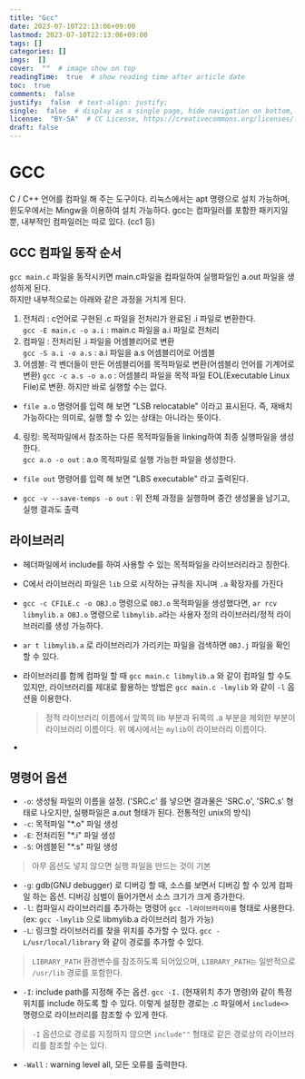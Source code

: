 ```yaml
---
title: "Gcc"
date: 2023-07-10T22:13:06+09:00
lastmod: 2023-07-10T22:13:06+09:00
tags: []
categories: []
imgs:  []
cover:  ""  # image show on top
readingTime:  true  # show reading time after article date
toc:  true
comments:  false
justify:  false  # text-align: justify;
single:  false  # display as a single page, hide navigation on bottom, like as about page.
license:  "BY-SA"  # CC License, https://creativecommons.org/licenses/?lang=ko
draft: false
---
```

# GCC
C / C++ 언어를 컴파일 해 주는 도구이다. 리눅스에서는 apt 명령으로 설치 가능하며, 윈도우에서는 Mingw을 이용하여 설치 가능하다.
gcc는 컴파일러를 포함한 패키지일 뿐, 내부적인 컴파일러는 따로 있다. (cc1 등)

## GCC 컴파일 동작 순서
`gcc main.c` 파일을 동작시키면 main.c파일을 컴파일하여 실행파일인 a.out 파일을 생성하게 된다.  
하지만 내부적으로는 아래와 같은 과정을 거치게 된다. 
1. 전처리 : c언어로 구현된 .c 파일을 전처리가 완료된 .i 파일로 변환한다.   
`gcc -E main.c -o a.i` : main.c 파일을 a.i 파일로 전처리
2. 컴파일 : 전처리된 .i 파일을 어셈블리어로 변환   
`gcc -S a.i -o a.s` : a.i 파일을 a.s 어셈블리어로 어셈블
3. 어셈블: 각 벤더들이 만든 어셈블리어를 목적파일로 변환(어셈블리 언어를 기계어로 변환)
`gcc -c a.s -o a.o` : 어셈블리 파일을 목적 파일 EOL(Executable Linux File)로 변환. 하지만 바로 실행할 수는 없다. 
  - `file a.o` 명령어를 입력 해 보면 "LSB relocatable" 이라고 표시된다. 즉, 재배치 가능하다는 의미로, 실행 할 수 있는 상태는 아니라는 뜻이다. 
4. 링킹: 목적파일에서 참조하는 다른 목적파일들을 linking하여 최종 실행파일을 생성한다.  
`gcc a.o -o out` : a.o 목적파일로 실행 가능한 파일을 생성한다.
- `file out` 명령어를 입력 해 보면 "LBS executable" 라고 출력된다.

- `gcc -v --save-temps -o out` : 위 전체 과정을 실행하며 중간 생성물을 남기고, 실행 결과도 출력


## 라이브러리
- 헤더파일에서 include를 하여 사용할 수 있는 목적파일을 라이브러리라고 칭한다. 
- C에서 라이브러리 파일은 `lib` 으로 시작하는 규칙을 지니며 `.a` 확장자를 가진다
- `gcc -c CFILE.c -o OBJ.o` 명령으로 `OBJ.o` 목적파일을 생성했다면, `ar rcv libmylib.a OBJ.o` 명령으로 `libmylib.a`라는 사용자 정의 라이브러리/정적 라이브러리를 생성 가능하다. 
- `ar t libmylib.a` 로 라이브러리가 가리키는 파일을 검색하면 `OBJ.j` 파일을 확인할 수 있다. 
- 라이브러리를 함께 컴파일 할 때 `gcc main.c libmylib.a` 와 같이 컴파일 할 수도 있지만, 라이브러리를 제대로 활용하는 방법은 `gcc main.c -lmylib` 와 같이 `-l` 옵션을 이용한다.   
  > 정적 라이브러리 이름에서 앞쪽의 lib 부분과 뒤쪽의 .a 부분을 제외한 부분이 라이브러리 이름이다. 
  > 위 예시에서는 `mylib`이 라이브러리 이름이다.

- 

## 명령어 옵션
- `-o`: 생성될 파일의 이름을 설정. ('SRC.c' 를 넣으면 결과물은 'SRC.o', 'SRC.s' 형태로 나오지만, 실팽파일은 a.out 형태가 된다. 전통적인 unix의 방식)
- `-c`: 목적파일 "*.o" 파일 생성
- `-E`: 전처리된 "*.i" 파일 생성
- `-S`: 어셈블된 "*.s" 파일 생성

> 아무 옵션도 넣지 않으면 실행 파일을 만드는 것이 기본

- `-g`: gdb(GNU debugger) 로 디버깅 할 때, 소스를 보면서 디버깅 할 수 있게 컴파일 하는 옵션. 디버깅 심벌이 들어가면서 소스 크기가 크게 증가한다.
- `-l`: 컴파일시 라이브러리를 추가하는 명령어 `gcc -l라이브러리이름` 형태로 사용한다. (ex: `gcc -lmylib` 으로 libmylib.a 라이브러리 첨가 가능)
- `-L`: 링크할 라이브러리를 찾을 위치를 추가할 수 있다. `gcc -L/usr/local/library` 와 같이 경로를 추가할 수 있다.
 > `LIBRARY_PATH` 환경변수를 참조하도록 되어있으며, `LIBRARY_PATH는` 일반적으로 `/usr/lib` 경로를 포함한다. 
- `-I`: include path를 지정해 주는 옵션. `gcc -I.` (현재위치 추가 명령)와 같이 특정 위치를 include 하도록 할 수 있다. 이렇게 설정한 경로는 .c 파일에서 `include<>` 명령으로 라이브러리를 참조할 수 있게 한다. 
 > `-I` 옵션으로 경로를 지정하지 않으면 `include""` 형태로 같은 경로상의 라이브러리를 참조할 수는 있다.
 - `-Wall` : warning level all, 모든 오류를 출력한다.